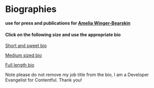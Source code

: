 
# Biographies
**use for press and publications
for [Amelia Winger-Bearskin](http://www.studioamelia.com)**

#### Click on the following size and use the appropriate bio

[Short and sweet bio](https://github.com/Ameliawb/bios/blob/master/short_bio.md)

[Medium sized bio](https://github.com/Ameliawb/bios/blob/master/medium_bio.md)

[Full length bio](https://github.com/Ameliawb/bios/blob/master/full_bio.md)

Note please do not remove my job title from the bio, I am a Developer Evangelist for Contentful. Thank you!

